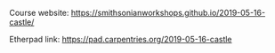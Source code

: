 
Course website: https://smithsonianworkshops.github.io/2019-05-16-castle/  

Etherpad link: https://pad.carpentries.org/2019-05-16-castle
